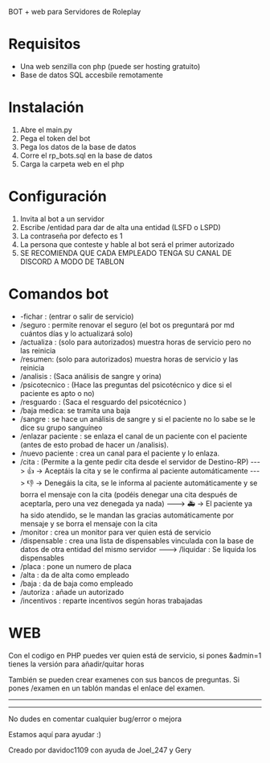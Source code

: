 BOT + web para Servidores de Roleplay



Requisitos
============

- Una web senzilla con php (puede ser hosting gratuito)
- Base de datos SQL accesbile remotamente


Instalación
============
1. Abre el main.py
2. Pega el token del bot
3. Pega los datos de la base de datos
4. Corre el rp_bots.sql en la base de datos
5. Carga la carpeta web en el php

Configuración
============
1. Invita al bot a un servidor
2. Escribe /entidad para dar de alta una entidad (LSFD o LSPD)
3. La contraseña por defecto es 1
4. La persona que conteste y hable al bot será el primer autorizado
5. SE RECOMIENDA QUE CADA EMPLEADO TENGA SU CANAL DE DISCORD A MODO DE TABLON

Comandos bot
============
- -fichar : (entrar o salir de servicio)
- /seguro : permite renovar el seguro (el bot os preguntará por md cuántos días y lo actualizará solo)
- /actualiza : (solo para autorizados) muestra horas de servicio pero no las reinicia
- /resumen: (solo para autorizados) muestra horas de servicio y las reinicia
- /analisis : (Saca análisis de sangre y orina)
- /psicotecnico : (Hace las preguntas del psicotécnico y dice si el paciente es apto o no)
- /resguardo : (Saca el resguardo del psicotécnico )
- /baja medica: se tramita una baja
- /sangre : se hace un análisis de sangre y si el paciente no lo sabe se le dice su grupo sanguíneo 
- /enlazar paciente : se enlaza el canal de un paciente con el paciente (antes de esto probad de hacer un /analisis).
- /nuevo paciente : crea un canal para el paciente y lo enlaza.
- /cita : (Permite a la gente pedir cita desde el servidor de Destino-RP)
  ---> 👍 -> Aceptáis la cita y se le confirma al paciente automáticamente
  ---> 👎 -> Denegáis la cita, se le informa al paciente automáticamente y se borra el mensaje con la cita (podéis denegar una cita después de aceptarla, pero una vez denegada ya nada)
  ---> 🚑 -> El paciente ya ha sido atendido, se le mandan las gracias automáticamente por mensaje y se borra el mensaje con la cita
- /monitor : crea un monitor para ver quien está de servicio
- /dispensable : crea una lista de dispensables vinculada con la base de datos de otra entidad del mismo servidor
  ---> /liquidar : Se liquida los dispensables
- /placa : pone un numero de placa
- /alta : da de alta como empleado
- /baja : da de baja como empleado
- /autoriza : añade un autorizado
- /incentivos : reparte incentivos según horas trabajadas


WEB
============
Con el codigo en PHP puedes ver quien está de servicio, si pones &admin=1 tienes la versión para añadir/quitar horas

También se pueden crear examenes con sus bancos de preguntas. Si pones /examen en un tablón mandas el enlace del examen.


--------------
--------------
No dudes en comentar cualquier bug/error o mejora

Estamos aquí para ayudar :)

Creado por davidoc1109 con ayuda de Joel_247 y Gery
